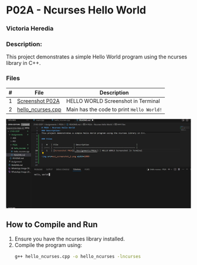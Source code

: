 # P02A - Ncurses Hello World
### Victoria Heredia
### Description:
This project demonstrates a simple Hello World program using the ncurses library in C++. 

### Files

|   #   | File             | Description                                        |
| :---: | ---------------- | -------------------------------------------------- |
|   1   | [Screenshot P02A](./helloworld_screenshot.png)   | HELLO WORLD Screenshot in Terminal
|   2   | [hello_ncurses.cpp](./hello_ncurses.cpp)         | Main has the code to print `Hello World!` |


<img src=helloworld_screenshot.png width=1000>


## How to Compile and Run

1. Ensure you have the ncurses library installed.
2. Compile the program using:
   ```bash
   g++ hello_ncurses.cpp -o hello_ncurses -lncurses
